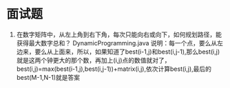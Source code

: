 # 面试题
1. 在数字矩阵中，从左上角到右下角，每次只能向右或向下，如何规划路径，能获得最大数字总和？
DynamicProgramming.java
说明：每一个点，要么从左边来，要么从上面来，所以，如果知道了best(i-1,j)和best(i,j-1),那么best(i,j)就是这两个钟更大的那个数，再加上(i,j)点的数值就对了，best(i,j)=max(best(i-1,j),best(i,j-1))+matrix(i,j),依次计算best(i,j),最后的best(M-1,N-1)就是答案
